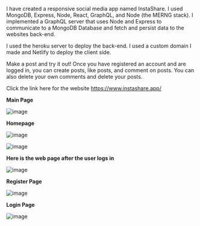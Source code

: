 I have created a responsive social media app named InstaShare. I used MongoDB, Express, Node, React, GraphQL, and Node (the MERNG stack).
I implemented a GraphQL server that uses Node and Express to communicate to a MongoDB Database and fetch and persist data to the websites back-end.

I used the heroku server to deploy the back-end. I used a custom domain I made and Netlify to deploy the client side.

Make a post and try it out! Once you have registered an account and are logged in, you can create posts, like posts, and comment on posts. You can also delete your own comments and delete your posts.

Click the link here for the website
https://www.instashare.app/

**Main Page**

![image](https://user-images.githubusercontent.com/83522315/208264980-1c887dfc-13c3-4147-af0d-131880235a3e.png)

**Homepage**

![image](https://user-images.githubusercontent.com/83522315/208265000-5351a3dc-574f-4c79-8e93-2b6791949249.png)


![image](https://user-images.githubusercontent.com/83522315/208265011-4b725ea3-ba31-441c-a1a5-447f3b70611d.png)

**Here is the web page after the user logs in**

![image](https://user-images.githubusercontent.com/83522315/203159011-bb4102c6-2b4f-4281-a01e-75abad8974f9.png)

**Register Page**

![image](https://user-images.githubusercontent.com/83522315/208265025-38801e68-cce3-492a-b3de-61c510cdd049.png)

**Login Page**

![image](https://user-images.githubusercontent.com/83522315/208265038-5ac26c74-5f17-46f4-95e2-31900113b2b4.png)


